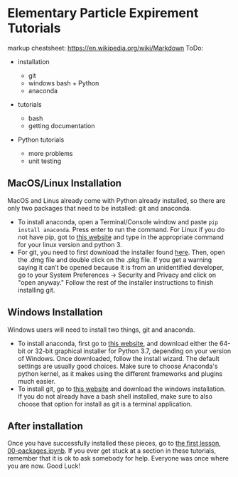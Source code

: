 # Elementary Particle Expirement Tutorials
markup cheatsheet: https://en.wikipedia.org/wiki/Markdown
ToDo:
* installation
  * git
  * windows bash + Python
  * anaconda

* tutorials
  * bash
  * getting documentation

* Python tutorials
  * more problems
  * unit testing

## MacOS/Linux Installation
MacOS and Linus already come with Python already installed, so there are only two packages that need to be installed: git and anaconda.
* To install anaconda, open a Terminal/Console window and paste ```pip install anaconda```. Press enter to run the command. For Linux if you do not have pip, got to [this website](https://www.tecmint.com/install-pip-in-linux/) and type in the appropriate command for your linux version and python 3.
* For git, you need to first download the installer found [here](https://git-scm.com/downloads). Then, open the .dmg file and double click on the .pkg file. If you get a warning saying it can’t be opened because it is from an unidentified developer, go to your System Preferences -> Security and Privacy and click on "open anyway." Follow the rest of the installer instructions to finish installing git.

## Windows Installation
Windows users will need to install two things, git and anaconda.
* To install anaconda, first go to [this website](https://www.anaconda.com/distribution/), and download either the 64-bit or 32-bit graphical installer for Python 3.7, depending on your version of Windows. Once downloaded, follow the install wizard. The default settings are usually good choices. Make sure to choose Anaconda's python kernel, as it makes using the different frameworks and plugins much easier.
* To install git, go to [this website](https://git-scm.com/downloads) and download the windows installation. If you do not already have a bash shell installed, make sure to also choose that option for install as git is a terminal application.

## After installation
Once you have successfully installed these pieces, go to [the first lesson, 00-packages.ipynb](https://github.com/vladov3000/EPEtutorials/blob/master/00-packages.ipynb). If you ever get stuck at a section in these tutorials, remember that it is ok to ask somebody for help. Everyone was once where you are now. Good Luck!
